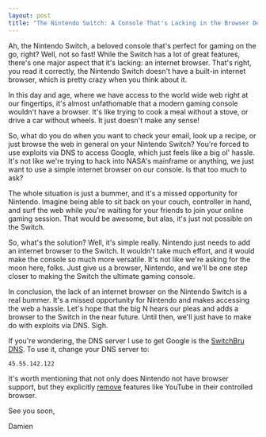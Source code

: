 ```yaml
---
layout: post
title: "The Nintendo Switch: A Console That's Lacking in the Browser Department"
---
```

<!-- wp:paragraph -->
<p>Ah, the Nintendo Switch, a beloved console that's perfect for gaming on the go, right? Well, not so fast! While the Switch has a lot of great features, there's one major aspect that it's lacking: an internet browser. <!--more-->That's right, you read it correctly, the Nintendo Switch doesn't have a built-in internet browser, which is pretty crazy when you think about it.</p>
<!-- /wp:paragraph -->

<!-- wp:paragraph -->
<p>In this day and age, where we have access to the world wide web right at our fingertips, it's almost unfathomable that a modern gaming console wouldn't have a browser. It's like trying to cook a meal without a stove, or drive a car without wheels. It just doesn't make any sense!</p>
<!-- /wp:paragraph -->

<!-- wp:paragraph -->
<p>So, what do you do when you want to check your email, look up a recipe, or just browse the web in general on your Nintendo Switch? You're forced to use exploits via DNS to access Google, which just feels like a big ol' hassle. It's not like we're trying to hack into NASA's mainframe or anything, we just want to use a simple internet browser on our console. Is that too much to ask?</p>
<!-- /wp:paragraph -->

<!-- wp:paragraph -->
<p>The whole situation is just a bummer, and it's a missed opportunity for Nintendo. Imagine being able to sit back on your couch, controller in hand, and surf the web while you're waiting for your friends to join your online gaming session. That would be awesome, but alas, it's just not possible on the Switch.</p>
<!-- /wp:paragraph -->

<!-- wp:paragraph -->
<p>So, what's the solution? Well, it's simple really. Nintendo just needs to add an internet browser to the Switch. It wouldn't take much effort, and it would make the console so much more versatile. It's not like we're asking for the moon here, folks. Just give us a browser, Nintendo, and we'll be one step closer to making the Switch the ultimate gaming console.</p>
<!-- /wp:paragraph -->

<!-- wp:paragraph -->
<p>In conclusion, the lack of an internet browser on the Nintendo Switch is a real bummer. It's a missed opportunity for Nintendo and makes accessing the web a hassle. Let's hope that the big N hears our pleas and adds a browser to the Switch in the near future. Until then, we'll just have to make do with exploits via DNS. Sigh.</p>
<!-- /wp:paragraph -->

<!-- wp:paragraph -->
<p>If you're wondering, the DNS server I use to get Google is the <a rel="noreferrer noopener" href="https://www.switchbru.com/dns/" data-type="URL" data-id="https://www.switchbru.com/dns/" target="_blank">SwitchBru DNS</a>.  To use it, change your DNS server to: </p>
<!-- /wp:paragraph -->

<!-- wp:code -->
<pre class="wp-block-code"><code>45.55.142.122</code></pre>
<!-- /wp:code -->

<!-- wp:paragraph -->
<p>It's worth mentioning that not only does Nintendo not have browser support, but they explicitly <span style="text-decoration: underline;">remove</span> features like YouTube in their controlled browser.</p>
<!-- /wp:paragraph -->

<!-- wp:paragraph -->
<p>See you soon,</p>
<!-- /wp:paragraph -->

<!-- wp:paragraph -->
<p>Damien</p>
<!-- /wp:paragraph -->